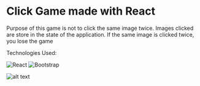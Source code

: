 # Click Game made with React

Purpose of this game is not to click the same image twice. 
Images clicked are store in the state of the application.
If the same image is clicked twice, you lose the game

Technologies Used:

![React](https://i.imgur.com/DxhHO5m.png)
![Bootstrap](https://i.imgur.com/1pzul7E.png)



![alt text](https://media.giphy.com/media/ujTH4mx3ETLqFhmVhg/giphy.gif)
